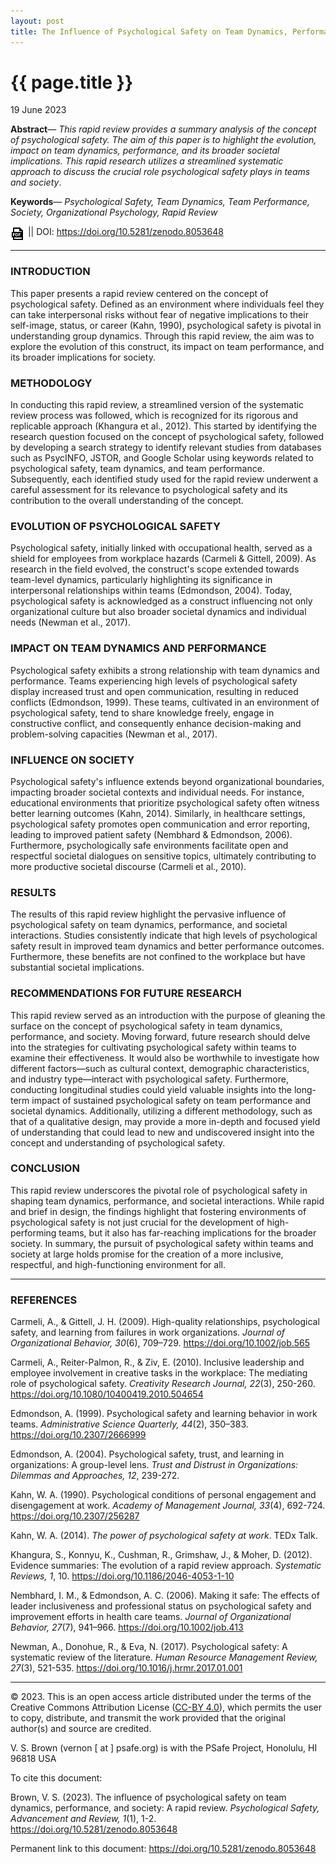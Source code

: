 ```yaml
---
layout: post
title: The Influence of Psychological Safety on Team Dynamics, Performance, and Society - A Rapid Review
---
```


{{ page.title }}
================

<p class="meta">19 June 2023</p>

**Abstract**— _This rapid review provides a summary analysis of the concept of 
psychological safety. The aim of this paper is to highlight the evolution, impact 
on team dynamics, performance, and its broader societal implications. This rapid 
research utilizes a streamlined systematic approach to discuss the crucial role 
psychological safety plays in teams and society_.

**Keywords**— _Psychological Safety, Team Dynamics, Team Performance, Society, 
Organizational Psychology, Rapid Review_

<a href="https://zenodo.org/record/8053648/files/Influence_of_Psychological_Safety_A_Rapid_Review.pdf?download=1" target="_blank"><img src="/images/pdf-icon.png" align="top"></a> || 
DOI: <a href="https://doi.org/10.5281/zenodo.8053648" target="_blank">https://doi.org/10.5281/zenodo.8053648</a>

__________________________________________________________________________________________________

<h3>INTRODUCTION</h3>

This paper presents a rapid review centered on the concept of psychological safety. 
Defined as an environment where individuals feel they can take interpersonal risks 
without fear of negative implications to their self-image, status, or career 
(Kahn, 1990), psychological safety is pivotal in understanding group dynamics. 
Through this rapid review, the aim was to explore the evolution of this construct, 
its impact on team performance, and its broader implications for society.

### METHODOLOGY

In conducting this rapid review, a streamlined version of the systematic review 
process was followed, which is recognized for its rigorous and replicable approach 
(Khangura et al., 2012). This started by identifying the research question focused 
on the concept of psychological safety, followed by developing a search strategy to 
identify relevant studies from databases such as PsycINFO, JSTOR, and Google Scholar 
using keywords related to psychological safety, team dynamics, and team performance. 
Subsequently, each identified study used for the rapid review underwent a careful 
assessment for its relevance to psychological safety and its contribution to the 
overall understanding of the concept.

### EVOLUTION OF PSYCHOLOGICAL SAFETY

Psychological safety, initially linked with occupational health, served as a shield 
for employees from workplace hazards (Carmeli & Gittell, 2009). As research in the 
field evolved, the construct's scope extended towards team-level dynamics, particularly 
highlighting its significance in interpersonal relationships within teams 
(Edmondson, 2004). Today, psychological safety is acknowledged as a construct 
influencing not only organizational culture but also broader societal dynamics and 
individual needs (Newman et al., 2017).

### IMPACT ON TEAM DYNAMICS AND PERFORMANCE

Psychological safety exhibits a strong relationship with team dynamics and performance. 
Teams experiencing high levels of psychological safety display increased trust and 
open communication, resulting in reduced conflicts (Edmondson, 1999). These teams, 
cultivated in an environment of psychological safety, tend to share knowledge freely, 
engage in constructive conflict, and consequently enhance decision-making and 
problem-solving capacities (Newman et al., 2017).

### INFLUENCE ON SOCIETY

Psychological safety's influence extends beyond organizational boundaries, 
impacting broader societal contexts and individual needs. For instance, 
educational environments that prioritize psychological safety often witness 
better learning outcomes (Kahn, 2014). Similarly, in healthcare settings, 
psychological safety promotes open communication and error reporting, leading 
to improved patient safety (Nembhard & Edmondson, 2006). Furthermore, 
psychologically safe environments facilitate open and respectful societal 
dialogues on sensitive topics, ultimately contributing to more productive 
societal discourse (Carmeli et al., 2010). 

### RESULTS

The results of this rapid review highlight the pervasive influence of 
psychological safety on team dynamics, performance, and societal interactions. 
Studies consistently indicate that high levels of psychological safety 
result in improved team dynamics and better performance outcomes. Furthermore, 
these benefits are not confined to the workplace but have substantial societal 
implications.

### RECOMMENDATIONS FOR FUTURE RESEARCH

This rapid review served as an introduction with the purpose of gleaning 
the surface on the concept of psychological safety in team dynamics, 
performance, and society. Moving forward, future research should delve 
into the strategies for cultivating psychological safety within teams to 
examine their effectiveness. It would also be worthwhile to investigate 
how different factors—such as cultural context, demographic characteristics, 
and industry type—interact with psychological safety. Furthermore, conducting 
longitudinal studies could yield valuable insights into the long-term impact 
of sustained psychological safety on team performance and societal dynamics. 
Additionally, utilizing a different methodology, such as that of a qualitative 
design, may provide a more in-depth and focused yield of understanding that 
could lead to new and undiscovered insight into the concept and understanding 
of psychological safety.

### CONCLUSION

This rapid review underscores the pivotal role of psychological safety in 
shaping team dynamics, performance, and societal interactions. While rapid 
and brief in design, the findings highlight that fostering environments of 
psychological safety is not just crucial for the development of high-performing 
teams, but it also has far-reaching implications for the broader society. In 
summary, the pursuit of psychological safety within teams and society at large 
holds promise for the creation of a more inclusive, respectful, and 
high-functioning environment for all.

__________________________________________________________________________________________________

### REFERENCES

Carmeli, A., & Gittell, J. H. (2009). High-quality relationships, psychological 
safety, and learning from failures in work organizations. _Journal of 
Organizational Behavior, 30_(6), 709–729. https://doi.org/10.1002/job.565

Carmeli, A., Reiter-Palmon, R., & Ziv, E. (2010). Inclusive leadership and 
employee involvement in creative tasks in the workplace: The mediating role 
of psychological safety. _Creativity Research Journal, 22_(3), 250-260. 
https://doi.org/10.1080/10400419.2010.504654

Edmondson, A. (1999). Psychological safety and learning behavior in work teams. 
_Administrative Science Quarterly, 44_(2), 350–383. https://doi.org/10.2307/2666999

Edmondson, A. (2004). Psychological safety, trust, and learning in organizations: 
A group-level lens. _Trust and Distrust in Organizations: Dilemmas and 
Approaches, 12_, 239-272.

Kahn, W. A. (1990). Psychological conditions of personal engagement and 
disengagement at work. _Academy of Management Journal, 33_(4), 692-724. 
https://doi.org/10.2307/256287

Kahn, W. A. (2014). _The power of psychological safety at work_. TEDx Talk.

Khangura, S., Konnyu, K., Cushman, R., Grimshaw, J., & Moher, D. (2012). 
Evidence summaries: The evolution of a rapid review approach. _Systematic 
Reviews, 1_, 10. https://doi.org/10.1186/2046-4053-1-10

Nembhard, I. M., & Edmondson, A. C. (2006). Making it safe: The effects of 
leader inclusiveness and professional status on psychological safety and 
improvement efforts in health care teams. _Journal of Organizational Behavior, 
27_(7), 941–966. https://doi.org/10.1002/job.413

Newman, A., Donohue, R., & Eva, N. (2017). Psychological safety: A systematic 
review of the literature. _Human Resource Management Review, 27_(3), 521-535. 
https://doi.org/10.1016/j.hrmr.2017.01.001

__________________________________________________________________________________________________


© 2023. This is an open access article distributed under the terms of the 
Creative Commons Attribution License (<a href="https://creativecommons.org/licenses/by/4.0/legalcode" target="_blank">CC-BY 4.0</a>), 
which permits the user to copy, distribute, and transmit the work provided that 
the original author(s) and source are credited.

V. S. Brown (vernon [ at ] psafe.org) is with the PSafe Project, Honolulu, HI 96818 USA

To cite this document:

Brown, V. S. (2023). The influence of psychological safety on team dynamics, performance, 
and society: A rapid review. _Psychological Safety, Advancement and Review, 1_(1), 1-2. 
https://doi.org/10.5281/zenodo.8053648

Permanent link to this document:
<a href="https://doi.org/10.5281/zenodo.8053648" target="_blank">https://doi.org/10.5281/zenodo.8053648</a>

